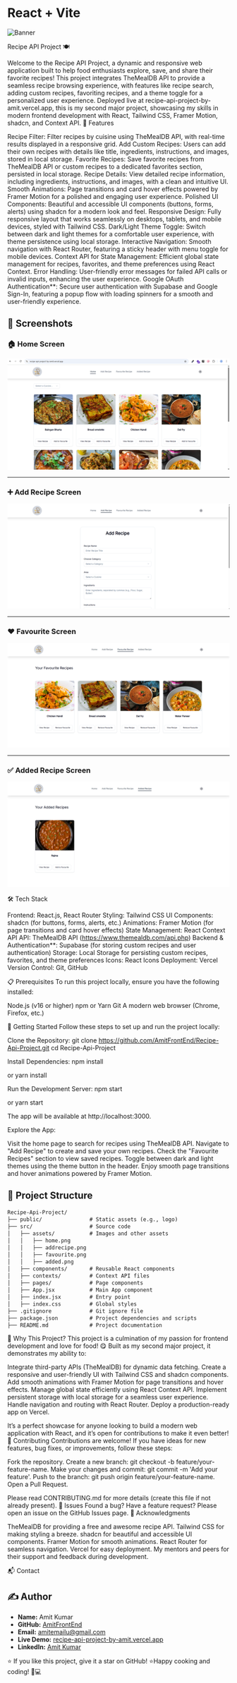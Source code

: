 # React + Vite
![Banner](https://www.shutterstock.com/image-photo/raw-ingredients-readymade-pizza-on-260nw-1926054275.jpg)

Recipe API Project 🍽️

Welcome to the Recipe API Project, a dynamic and responsive web application built to help food enthusiasts explore, save, and share their favorite recipes! This project integrates TheMealDB API to provide a seamless recipe browsing experience, with features like recipe search, adding custom recipes, favoriting recipes, and a theme toggle for a personalized user experience. Deployed live at recipe-api-project-by-amit.vercel.app, this is my second major project, showcasing my skills in modern frontend development with React, Tailwind CSS, Framer Motion, shadcn, and Context API.
🚀 Features

Recipe Filter: Filter recipes by cuisine using TheMealDB API, with real-time results displayed in a responsive grid.
Add Custom Recipes: Users can add their own recipes with details like title, ingredients, instructions, and images, stored in local storage.
Favorite Recipes: Save favorite recipes from TheMealDB API or custom recipes to a dedicated favorites section, persisted in local storage.
Recipe Details: View detailed recipe information, including ingredients, instructions, and images, with a clean and intuitive UI.
Smooth Animations: Page transitions and card hover effects powered by Framer Motion for a polished and engaging user experience.
Polished UI Components: Beautiful and accessible UI components (buttons, forms, alerts) using shadcn for a modern look and feel.
Responsive Design: Fully responsive layout that works seamlessly on desktops, tablets, and mobile devices, styled with Tailwind CSS.
Dark/Light Theme Toggle: Switch between dark and light themes for a comfortable user experience, with theme persistence using local storage.
Interactive Navigation: Smooth navigation with React Router, featuring a sticky header with menu toggle for mobile devices.
Context API for State Management: Efficient global state management for recipes, favorites, and theme preferences using React Context.
Error Handling: User-friendly error messages for failed API calls or invalid inputs, enhancing the user experience.
Google OAuth Authentication**: Secure user authentication with Supabase and Google Sign-In, featuring a popup flow with loading spinners for a smooth and user-friendly experience.

## 📸 Screenshots

### 🏠 Home Screen
![Home](src/assets/home.png)

---

### ➕ Add Recipe Screen
![Add Recipe](src/assets/addrecipe.png)

---

### ❤️ Favourite Screen
![Favourite](src/assets/favourite.png)

---

### ✅ Added Recipe Screen
![Added Recipe](src/assets/added.png)



🛠️ Tech Stack

Frontend: React.js, React Router
Styling: Tailwind CSS
UI Components: shadcn (for buttons, forms, alerts, etc.)
Animations: Framer Motion (for page transitions and card hover effects)
State Management: React Context API
API: TheMealDB API (https://www.themealdb.com/api.php)
Backend & Authentication**: Supabase (for storing custom recipes and user authentication)
Storage: Local Storage for persisting custom recipes, favorites, and theme preferences
Icons: React Icons
Deployment: Vercel
Version Control: Git, GitHub

📋 Prerequisites
To run this project locally, ensure you have the following installed:

Node.js (v16 or higher)
npm or Yarn
Git
A modern web browser (Chrome, Firefox, etc.)

🏁 Getting Started
Follow these steps to set up and run the project locally:

Clone the Repository:
git clone https://github.com/AmitFrontEnd/Recipe-Api-Project.git
cd Recipe-Api-Project


Install Dependencies:
npm install

or
yarn install


Run the Development Server:
npm start

or
yarn start

The app will be available at http://localhost:3000.

Explore the App:

Visit the home page to search for recipes using TheMealDB API.
Navigate to "Add Recipe" to create and save your own recipes.
Check the "Favourite Recipes" section to view saved recipes.
Toggle between dark and light themes using the theme button in the header.
Enjoy smooth page transitions and hover animations powered by Framer Motion.


## 📂 Project Structure

```plaintext
Recipe-Api-Project/
├── public/               # Static assets (e.g., logo)
├── src/                  # Source code
│   ├── assets/           # Images and other assets
│   │   ├── home.png
│   │   ├── addrecipe.png
│   │   ├── favourite.png
│   │   ├── added.png
│   ├── components/       # Reusable React components
│   ├── contexts/         # Context API files
│   ├── pages/            # Page components
│   ├── App.jsx           # Main App component
│   ├── index.jsx         # Entry point
│   ├── index.css         # Global styles
├── .gitignore            # Git ignore file
├── package.json          # Project dependencies and scripts
├── README.md             # Project documentation

```

🌟 Why This Project?
This project is a culmination of my passion for frontend development and love for food! 😋 Built as my second major project, it demonstrates my ability to:

Integrate third-party APIs (TheMealDB) for dynamic data fetching.
Create a responsive and user-friendly UI with Tailwind CSS and shadcn components.
Add smooth animations with Framer Motion for page transitions and hover effects.
Manage global state efficiently using React Context API.
Implement persistent storage with local storage for a seamless user experience.
Handle navigation and routing with React Router.
Deploy a production-ready app on Vercel.

It’s a perfect showcase for anyone looking to build a modern web application with React, and it’s open for contributions to make it even better!
🤝 Contributing
Contributions are welcome! If you have ideas for new features, bug fixes, or improvements, follow these steps:

Fork the repository.
Create a new branch: git checkout -b feature/your-feature-name.
Make your changes and commit: git commit -m 'Add your feature'.
Push to the branch: git push origin feature/your-feature-name.
Open a Pull Request.

Please read CONTRIBUTING.md for more details (create this file if not already present).
🐛 Issues
Found a bug? Have a feature request? Please open an issue on the GitHub Issues page.
🙌 Acknowledgments

TheMealDB for providing a free and awesome recipe API.
Tailwind CSS for making styling a breeze.
shadcn for beautiful and accessible UI components.
Framer Motion for smooth animations.
React Router for seamless navigation.
Vercel for easy deployment.
My mentors and peers for their support and feedback during development.

📬 Contact

## ✍️ Author

- **Name:** Amit Kumar  
- **GitHub:** [AmitFrontEnd](https://github.com/AmitFrontEnd)  
- **Email:** [amitemailu@gmail.com](mailto:amitemailu@gmail.com)  
- **Live Demo:** [recipe-api-project-by-amit.vercel.app](https://recipe-api-project-by-amit.vercel.app)  
- **LinkedIn:** [Amit Kumar](https://www.linkedin.com/in/amit-kumar-342681303)


⭐ If you like this project, give it a star on GitHub! ⭐Happy cooking and coding! 🍳💻
